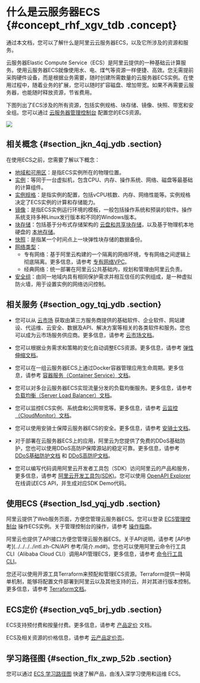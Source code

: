 # 什么是云服务器ECS {#concept_rhf_xgv_tdb .concept}

通过本文档，您可以了解什么是阿里云云服务器ECS，以及它所涉及的资源和服务。

云服务器Elastic Compute Service（ECS）是阿里云提供的一种基础云计算服务。使用云服务器ECS就像使用水、电、煤气等资源一样便捷、高效。您无需提前采购硬件设备，而是根据业务需要，随时创建所需数量的云服务器ECS实例。在使用过程中，随着业务的扩展，您可以随时扩容磁盘、增加带宽。如果不再需要云服务器，也能随时释放资源，节省费用。



下图列出了ECS涉及的所有资源，包括实例规格、块存储、镜像、快照、带宽和安全组。您可以通过 [云服务器管理控制台](https://ecs.console.aliyun.com/#/home) 配置您的ECS资源。

![](http://static-aliyun-doc.oss-cn-hangzhou.aliyuncs.com/assets/img/9543/15391632824795_zh-CN.png)

## 相关概念 {#section_jkn_4qj_ydb .section}

在使用ECS之前，您需要了解以下概念：

-   [地域和可用区](https://www.alibabacloud.com/help/doc-detail/40654.htm)：是指ECS实例所在的物理位置。
-   [实例](intl.zh-CN/产品简介/实例/实例概述.md#)：等同于一台虚拟机，包含CPU、内存、操作系统、网络、磁盘等最基础的计算组件。
-   [实例规格](intl.zh-CN/产品简介/实例规格族.md#)：是指实例的配置，包括vCPU核数、内存、网络性能等。实例规格决定了ECS实例的计算和存储能力。
-   [镜像](intl.zh-CN/产品简介/镜像.md#)：是指ECS实例运行环境的模板，一般包括操作系统和预装的软件。操作系统支持多种Linux发行版本和不同的Windows版本。
-   [块存储](intl.zh-CN/产品简介/块存储/什么是块存储.md#)：包括基于分布式存储架构的 [云盘和共享块存储](intl.zh-CN/产品简介/块存储/云盘和共享块存储.md#)，以及基于物理机本地硬盘的 [本地存储](intl.zh-CN/产品简介/块存储/本地盘.md#)。
-   [快照](intl.zh-CN/产品简介/快照/快照概述.md#)：是指某一个时间点上一块弹性块存储的数据备份。
-   [网络类型](intl.zh-CN/产品简介/网络和安全性/网络类型.md#)：
    -   专有网络：基于阿里云构建的一个隔离的网络环境，专有网络之间逻辑上彻底隔离。更多信息，请参考 [专有网络VPC](../../../../intl.zh-CN/产品简介/什么是专有网络.md#)。
    -   经典网络：统一部署在阿里云公共基础内，规划和管理由阿里云负责。
-   [安全组](intl.zh-CN/产品简介/网络和安全性/安全组.md#)：由同一地域内具有相同保护需求并相互信任的实例组成，是一种虚拟防火墙，用于设置实例的网络访问控制。

## 相关服务 {#section_ogy_tqj_ydb .section}

- 您可以从 [云市场](https://www.alibabacloud.com/marketplace) 获取由第三方服务商提供的基础软件、企业软件、网站建设、代运维、云安全、数据及API、解决方案等相关的各类软件和服务。您也可以成为云市场服务供应商。更多信息，请参考 [云市场文档](https://www.alibabacloud.com/help/product/30488.htm)。

- 您可以根据业务需求和策略的变化自动调整ECS资源。更多信息，请参考 [弹性伸缩文档](https://www.alibabacloud.com/help/product/25855.htm)。

- 您可以在一组云服务器ECS上通过Docker容器管理应用生命周期。更多信息，请参考 [容器服务（Container Service）文档](https://www.alibabacloud.com/help/product/25972.htm)。

- 您可以对多台云服务器ECS实现流量分发的负载均衡服务。更多信息，请参考 [负载均衡（Server Load Balancer）文档](https://www.alibabacloud.com/help/product/27537.htm)。

- 您可以监控ECS实例、系统盘和公网带宽等。更多信息，请参考 [云监控（CloudMonitor）文档](https://www.alibabacloud.com/help/product/28572.htm)。

- 您可以使用安骑士保障云服务器ECS的安全。更多信息，请参考 [安骑士文档](https://www.alibabacloud.com/help/product/28449.htm)。

- 对于部署在云服务器ECS上的应用，阿里云为您提供了免费的DDoS基础防护，您也可以使用DDoS高防IP保障源站的稳定可靠。更多信息，请参考 [DDoS基础防护文档](https://www.alibabacloud.com/help/doc-detail/28399.htm) 和 [DDoS高防IP文档](https://www.alibabacloud.com/help/doc-detail/28464.htm)。

- 您可以编写代码调用阿里云开发者工具包（SDK）访问阿里云的产品和服务，更多信息，请参考 [阿里云开发工具包\(SDK\)](https://www.alibabacloud.com/support/developer-resources)。您可以使用 [OpenAPI Explorer](https://api.aliyun.com/) 在线调试ECS API，并生成对应SDK Demo代码。

## 使用ECS {#section_lsd_yqj_ydb .section}

阿里云提供了Web服务页面，方便您管理云服务器ECS。您可以登录 [ECS管理控制台](https://ecs.console.aliyun.com/#/home) 操作ECS实例。关于管理控制台的操作，请参考 [操作指南](../../../../intl.zh-CN/用户指南/常用操作导航.md#)。

阿里云也提供了API接口方便您管理云服务器ECS。关于API说明，请参考 [API参考](../../../../intl.zh-CN/API 参考/简介.md#)。您也可以使用阿里云命令行工具CLI（Alibaba Cloud CLI）调用API管理ECS，更多信息，请参考 [命令行工具CLI](https://www.alibabacloud.com/help/product/29991.htm)。

您还可以使用开源工具Terraform来预配和管理ECS资源。Terraform提供一种简单机制，能够将配置文件部署到阿里云以及其他支持的云，并对其进行版本控制。更多信息，请参考 [Terraform文档](../../../../intl.zh-CN/最佳实践/Terraform/什么是Terraform.md#)。

## ECS定价 {#section_vq5_brj_ydb .section}

ECS支持预付费和按量付费。更多信息，请参考 [产品定价](../../../../intl.zh-CN/产品定价/计费概述.md#) 文档。

ECS及相关资源的价格信息，请参考 [云产品定价页](https://www.alibabacloud.com/product/ecs)。

## 学习路径图 {#section_flx_zwp_52b .section}

您可以通过 [ECS 学习路径图](https://www.alibabacloud.com/getting-started/learningpath/ecs) 快速了解产品，由浅入深学习使用和运维 ECS。

